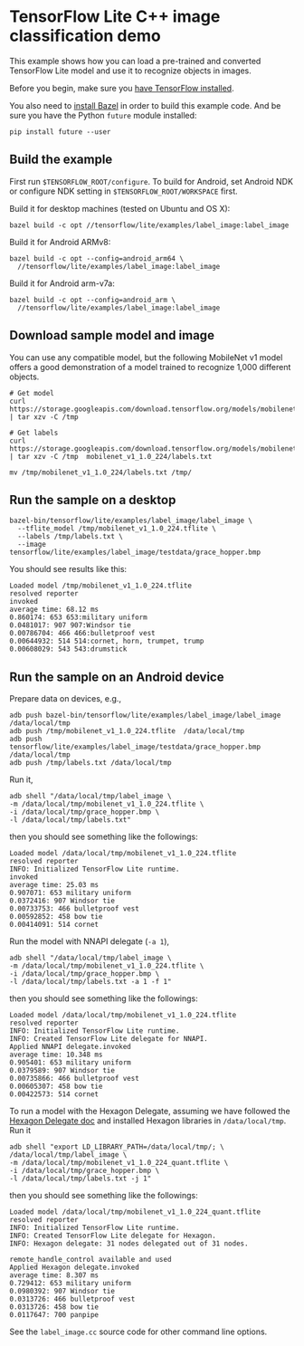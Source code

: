 # TensorFlow Lite C++ image classification demo

This example shows how you can load a pre-trained and converted
TensorFlow Lite model and use it to recognize objects in images.

Before you begin,
make sure you [have TensorFlow installed](https://www.tensorflow.org/install).

You also need to [install Bazel](https://docs.bazel.build/versions/master/install.html)
in order to build this example code. And be sure you have the Python `future`
module installed:

```
pip install future --user
```

## Build the example

First run `$TENSORFLOW_ROOT/configure`. To build for Android, set
Android NDK or configure NDK setting in
`$TENSORFLOW_ROOT/WORKSPACE` first.

Build it for desktop machines (tested on Ubuntu and OS X):

```
bazel build -c opt //tensorflow/lite/examples/label_image:label_image
```

Build it for Android ARMv8:

```
bazel build -c opt --config=android_arm64 \
  //tensorflow/lite/examples/label_image:label_image
```

Build it for Android arm-v7a:

```
bazel build -c opt --config=android_arm \
  //tensorflow/lite/examples/label_image:label_image
```

## Download sample model and image

You can use any compatible model, but the following MobileNet v1 model offers
a good demonstration of a model trained to recognize 1,000 different objects.

```
# Get model
curl https://storage.googleapis.com/download.tensorflow.org/models/mobilenet_v1_2018_02_22/mobilenet_v1_1.0_224.tgz | tar xzv -C /tmp

# Get labels
curl https://storage.googleapis.com/download.tensorflow.org/models/mobilenet_v1_1.0_224_frozen.tgz  | tar xzv -C /tmp  mobilenet_v1_1.0_224/labels.txt

mv /tmp/mobilenet_v1_1.0_224/labels.txt /tmp/
```

## Run the sample on a desktop

```
bazel-bin/tensorflow/lite/examples/label_image/label_image \
  --tflite_model /tmp/mobilenet_v1_1.0_224.tflite \
  --labels /tmp/labels.txt \
  --image tensorflow/lite/examples/label_image/testdata/grace_hopper.bmp
```

You should see results like this:

```
Loaded model /tmp/mobilenet_v1_1.0_224.tflite
resolved reporter
invoked
average time: 68.12 ms
0.860174: 653 653:military uniform
0.0481017: 907 907:Windsor tie
0.00786704: 466 466:bulletproof vest
0.00644932: 514 514:cornet, horn, trumpet, trump
0.00608029: 543 543:drumstick
```

## Run the sample on an Android device
Prepare data on devices, e.g.,

```
adb push bazel-bin/tensorflow/lite/examples/label_image/label_image  /data/local/tmp
adb push /tmp/mobilenet_v1_1.0_224.tflite  /data/local/tmp
adb push tensorflow/lite/examples/label_image/testdata/grace_hopper.bmp  /data/local/tmp
adb push /tmp/labels.txt /data/local/tmp
```

Run it,
```
adb shell "/data/local/tmp/label_image \
-m /data/local/tmp/mobilenet_v1_1.0_224.tflite \
-i /data/local/tmp/grace_hopper.bmp \
-l /data/local/tmp/labels.txt"
```
then you should see something like the followings:
```
Loaded model /data/local/tmp/mobilenet_v1_1.0_224.tflite
resolved reporter
INFO: Initialized TensorFlow Lite runtime.
invoked
average time: 25.03 ms
0.907071: 653 military uniform
0.0372416: 907 Windsor tie
0.00733753: 466 bulletproof vest
0.00592852: 458 bow tie
0.00414091: 514 cornet
```

Run the model with NNAPI delegate (`-a 1`),
```
adb shell "/data/local/tmp/label_image \
-m /data/local/tmp/mobilenet_v1_1.0_224.tflite \
-i /data/local/tmp/grace_hopper.bmp \
-l /data/local/tmp/labels.txt -a 1 -f 1"
```
then you should see something like the followings:
```
Loaded model /data/local/tmp/mobilenet_v1_1.0_224.tflite
resolved reporter
INFO: Initialized TensorFlow Lite runtime.
INFO: Created TensorFlow Lite delegate for NNAPI.
Applied NNAPI delegate.invoked
average time: 10.348 ms
0.905401: 653 military uniform
0.0379589: 907 Windsor tie
0.00735866: 466 bulletproof vest
0.00605307: 458 bow tie
0.00422573: 514 cornet
```

To run a model with the Hexagon Delegate, assuming we have
followed the
[Hexagon Delegate doc](https://github.com/tensorflow/tensorflow/blob/master/tensorflow/lite/g3doc/performance/hexagon_delegate.md)
and installed Hexagon libraries in `/data/local/tmp`. Run it
```
adb shell "export LD_LIBRARY_PATH=/data/local/tmp/; \
/data/local/tmp/label_image \
-m /data/local/tmp/mobilenet_v1_1.0_224_quant.tflite \
-i /data/local/tmp/grace_hopper.bmp \
-l /data/local/tmp/labels.txt -j 1"
```
then you should see something like the followings:
```
Loaded model /data/local/tmp/mobilenet_v1_1.0_224_quant.tflite
resolved reporter
INFO: Initialized TensorFlow Lite runtime.
INFO: Created TensorFlow Lite delegate for Hexagon.
INFO: Hexagon delegate: 31 nodes delegated out of 31 nodes.

remote_handle_control available and used
Applied Hexagon delegate.invoked
average time: 8.307 ms
0.729412: 653 military uniform
0.0980392: 907 Windsor tie
0.0313726: 466 bulletproof vest
0.0313726: 458 bow tie
0.0117647: 700 panpipe
```

See the `label_image.cc` source code for other command line options.
